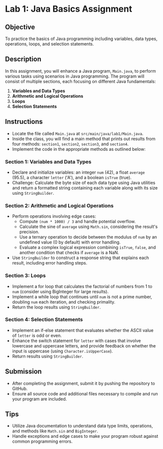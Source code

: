 # Lab 1: Java Basics Assignment

## Objective
To practice the basics of Java programming including variables, data types, operations, loops, and selection statements.

## Description
In this assignment, you will enhance a Java program, `Main.java`, to perform various tasks using scenarios in Java programming. The program will consist of multiple sections, each focusing on different Java fundamentals:

1. **Variables and Data Types**
2. **Arithmetic and Logical Operations**
3. **Loops**
4. **Selection Statements**

## Instructions
- Locate the file called `Main.java` at `src/main/java/lab1/Main.java`.
- Inside the class, you will find a main method that prints out results from four methods: `section1`, `section2`, `section3`, and `section4`.
- Implement the code in the appropriate methods as outlined below:

### Section 1: Variables and Data Types
- Declare and initialize variables: an integer `num` (42), a float `average` (95.5), a character `letter` ('A'), and a boolean `isTrue` (true).
- Challenge: Calculate the byte size of each data type using Java utilities and return a formatted string containing each variable along with its size using `StringBuilder`.

### Section 2: Arithmetic and Logical Operations
- Perform operations involving edge cases:
    - Compute `(num * 1000) / 3` and handle potential overflow.
    - Calculate the sine of `average` using `Math.sin`, considering the result's precision.
    - Use a ternary operation to decide between the modulus of `num` by an undefined value (0 by default) with error handling.
    - Evaluate a complex logical expression combining `isTrue`, `false`, and another condition that checks if `average` is a NaN.
- Use `StringBuilder` to construct a response string that explains each result, including error handling steps.

### Section 3: Loops
- Implement a for loop that calculates the factorial of numbers from 1 to `num` (consider using BigInteger for large results).
- Implement a while loop that continues until `num` is not a prime number, doubling `num` each iteration, and checking primality.
- Return the loop results using `StringBuilder`.

### Section 4: Selection Statements
- Implement an if-else statement that evaluates whether the ASCII value of `letter` is odd or even.
- Enhance the switch statement for `letter` with cases that involve lowercase and uppercase letters, and provide feedback on whether the input is uppercase (using `Character.isUpperCase`).
- Return results using `StringBuilder`.

## Submission
- After completing the assignment, submit it by pushing the repository to GitHub.
- Ensure all source code and additional files necessary to compile and run your program are included.

## Tips
- Utilize Java documentation to understand data type limits, operations, and methods like `Math.sin` and `BigInteger`.
- Handle exceptions and edge cases to make your program robust against common programming errors.
